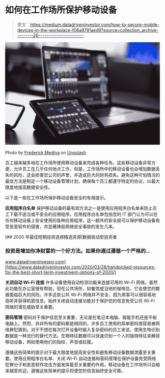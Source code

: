 # 如何在工作场所保护移动设备

> 原文：<https://medium.datadriveninvestor.com/how-to-secure-mobile-devices-in-the-workplace-f06a9791aed9?source=collection_archive---------26----------------------->

![](img/3ae9f85e2c679f830c052e281cf76920.png)

Photo by [Frederick Medina](https://unsplash.com/@frederickjmedina?utm_source=medium&utm_medium=referral) on [Unsplash](https://unsplash.com?utm_source=medium&utm_medium=referral)

员工越来越多地在工作场所使用移动设备来完成各种任务。这些移动设备非常方便，允许员工在几乎任何地点工作。但是，工作场所中的移动设备也会增加数据丢失的风险，这会损害您公司的声誉，并造成巨大的财务损失。避免这种可怕情况的最佳方法是制定一个移动设备管理计划，确保每个员工都遵守特定的协议，以最大限度地提高数据安全性。

以下是一些在工作场所保护移动设备安全的有用提示。

**应用程序白名单**
保护移动设备的最有效方法之一是使用应用程序白名单来防止员工下载不适当或不安全的应用程序。应用程序白名单包括您的 IT 部门认为可以在任何移动设备上安全使用的各种应用程序。这一额外的安全层可以保护移动设备免受恶意软件的侵害，并显著降低网络安全事故的发生几率。

[](https://www.datadriveninvestor.com/2020/03/28/handpicked-resources-for-the-best-short-term-investment-options-of-2020/) [## 2020 年最佳短期投资选择精选资源|数据驱动型投资者

### 投资是增加你净财富的一个好方法。如果你通过遵循一个严格的…

www.datadriveninvestor.com](https://www.datadriveninvestor.com/2020/03/28/handpicked-resources-for-the-best-short-term-investment-options-of-2020/) 

**关闭自动 Wi-Fi 连接**
许多设备使用自动检测功能来连接可用的 Wi-Fi 网络。虽然此功能在办公室很有帮助，但在公共场所，如餐馆或当地的咖啡店，它会使您的数据面临巨大的风险。许多这些公共 Wi-Fi 网络并不安全，因为黑客可以很容易地窃听并获得机密信息。始终关闭自动连接功能对于保护您的信息免受公共 Wi-Fi 网络的潜在威胁至关重要。

**密码管理**
密码对于保护信息至关重要，无论是在笔记本电脑、智能手机还是平板电脑上。然而，并非所有的密码都是相同的，许多员工使用的简单密码很容易被网络罪犯猜到。对于不想在每次打开设备时输入复杂密码的员工来说，使用生物识别数据是一种流行的替代方法。生物特征数据可以快速识别一个人的独特特征来解锁移动设备，例如使用他们的指纹、声音或虹膜。

遵循这些简单的提示对于最大限度地提高安全性和避免移动设备数据泄露至关重要。使用应用程序白名单、关闭 Wi-Fi 自动连接和密码管理在保护设备免受网络犯罪分子和恶意软件攻击方面发挥着至关重要的作用。移动设备在工作场所只会越来越受欢迎，遵循这些简单的提示将使您的信息始终安全可靠。